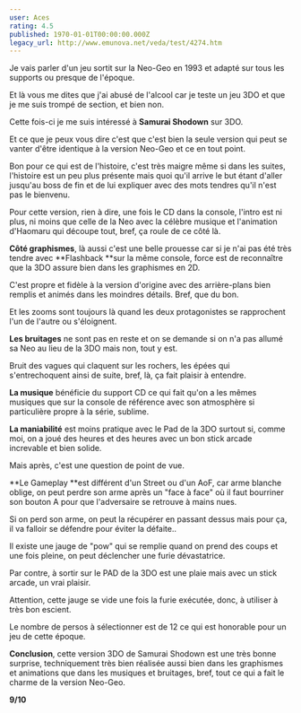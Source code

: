 ```yaml
---
user: Aces
rating: 4.5
published: 1970-01-01T00:00:00.000Z
legacy_url: http://www.emunova.net/veda/test/4274.htm
---
```

Je vais parler d'un jeu sortit sur la Neo-Geo en 1993 et adapté sur tous les supports ou presque de l'époque.  

Et là vous me dites que j'ai abusé de l'alcool car je teste un jeu 3DO et que je me suis trompé de section, et bien non.  

  

Cette fois-ci je me suis intéressé à **Samurai Shodown** sur 3DO.  

Et ce que je peux vous dire c'est que c'est bien la seule version qui peut se vanter d'être identique à la version Neo-Geo et ce en tout point.   

  

Bon pour ce qui est de l'histoire, c'est très maigre même si dans les suites, l'histoire est un peu plus présente mais quoi qu'il arrive le but étant d'aller jusqu'au boss de fin et de lui expliquer avec des mots tendres qu'il n'est pas le bienvenu.  

  

Pour cette version, rien à dire, une fois le CD dans la console, l'intro est ni plus, ni moins que celle de la Neo avec la célèbre musique et l'animation d'Haomaru qui découpe tout, bref, ça roule de ce côté là.  

  

**Côté graphismes**, là aussi c'est une belle prouesse car si je n'ai pas été très tendre avec **Flashback **sur la même console, force est de reconnaître que la 3DO assure bien dans les graphismes en 2D.  

C'est propre et fidèle à la version d'origine avec des arrière-plans bien remplis et animés dans les moindres détails. Bref, que du bon.  

Et les zooms sont toujours là quand les deux protagonistes se rapprochent l'un de l'autre ou s'éloignent.  

  

**Les bruitages** ne sont pas en reste et on se demande si on n'a pas allumé sa Neo au lieu de la 3DO mais non, tout y est.  

Bruit des vagues qui claquent sur les rochers, les épées qui s'entrechoquent ainsi de suite, bref, là, ça fait plaisir à entendre.  

  

**La musique** bénéficie du support CD ce qui fait qu'on a les mêmes musiques que sur la console de référence avec son atmosphère si particulière propre à la série, sublime.  

  

**La maniabilité** est moins pratique avec le Pad de la 3DO surtout si, comme moi, on a joué des heures et des heures avec un bon stick arcade increvable et bien solide.  

Mais après, c'est une question de point de vue.  

  

**Le Gameplay **est différent d'un Street ou d'un AoF, car arme blanche oblige, on peut perdre son arme après un "face à face" où il faut bourriner son bouton A pour que l'adversaire se retrouve à mains nues.  

Si on perd son arme, on peut la récupérer en passant dessus mais pour ça, il va falloir se défendre pour éviter la défaite..  

Il existe une jauge de "pow" qui se remplie quand on prend des coups et une fois pleine, on peut déclencher une furie dévastatrice.  

Par contre, à sortir sur le PAD de la 3DO est une plaie mais avec un stick arcade, un vrai plaisir.  

Attention, cette jauge se vide une fois la furie exécutée, donc, à utiliser à très bon escient.  

Le nombre de persos à sélectionner est de 12 ce qui est honorable pour un jeu de cette époque.  

  

**Conclusion**, cette version 3DO de Samurai Shodown est une très bonne surprise, techniquement très bien réalisée aussi bien dans les graphismes et animations que dans les musiques et bruitages, bref, tout ce qui a fait le charme de la version Neo-Geo.  

  

**9/10**